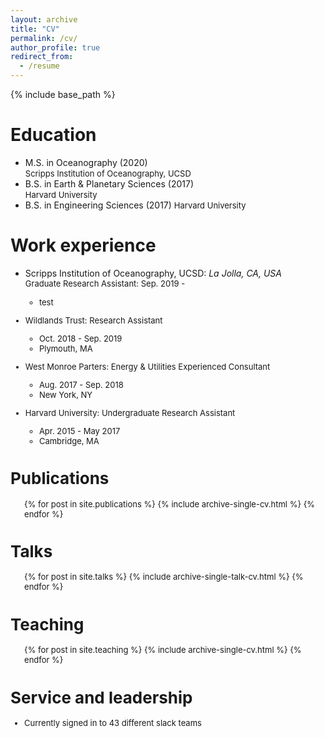 ```yaml
---
layout: archive
title: "CV"
permalink: /cv/
author_profile: true
redirect_from:
  - /resume
---
```


{% include base_path %}

Education
======
* M.S. in Oceanography (2020)<br>
  <font size = "2"> Scripps Institution of Oceanography, UCSD</font>
* B.S. in Earth & Planetary Sciences (2017) <br>
  <font size = "2"> Harvard University</font>
* B.S. in Engineering Sciences (2017) 
  <font size = "2"> Harvard University</font>

Work experience
======
* Scripps Institution of Oceanography, UCSD: <em>La Jolla, CA, USA</em> <br>
  <font size = "2">Graduate Research Assistant: Sep. 2019 - 
  * test

* Wildlands Trust: Research Assistant
  * Oct. 2018 - Sep. 2019
  * Plymouth, MA

* West Monroe Parters: Energy & Utilities Experienced Consultant 
  * Aug. 2017 - Sep. 2018
  * New York, NY 

* Harvard University: Undergraduate Research Assistant
  * Apr. 2015 - May 2017
  * Cambridge, MA 

Publications
======
  <ul>{% for post in site.publications %}
    {% include archive-single-cv.html %}
  {% endfor %}</ul>
  
Talks
======
  <ul>{% for post in site.talks %}
    {% include archive-single-talk-cv.html %}
  {% endfor %}</ul>
  
Teaching
======
  <ul>{% for post in site.teaching %}
    {% include archive-single-cv.html %}
  {% endfor %}</ul>
  
Service and leadership
======
* Currently signed in to 43 different slack teams
